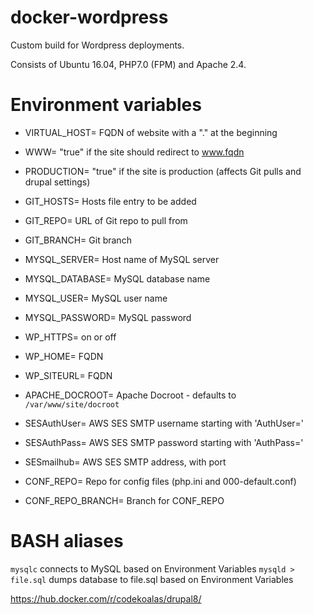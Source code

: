 # docker-wordpress

Custom build for Wordpress deployments.  

Consists of Ubuntu 16.04, PHP7.0 (FPM) and Apache 2.4.

# Environment variables
* VIRTUAL_HOST= FQDN of website with a "." at the beginning
* WWW= "true" if the site should redirect to www.fqdn
* PRODUCTION= "true" if the site is production (affects Git pulls and drupal settings)
* GIT_HOSTS= Hosts file entry to be added
* GIT_REPO= URL of Git repo to pull from
* GIT_BRANCH= Git branch
* MYSQL_SERVER= Host name of MySQL server
* MYSQL_DATABASE= MySQL database name
* MYSQL_USER= MySQL user name
* MYSQL_PASSWORD= MySQL password
* WP_HTTPS= on or off
* WP_HOME= FQDN
* WP_SITEURL= FQDN

* APACHE_DOCROOT= Apache Docroot - defaults to `/var/www/site/docroot`
* SESAuthUser= AWS SES SMTP username starting with 'AuthUser='
* SESAuthPass= AWS SES SMTP password starting with 'AuthPass='
* SESmailhub= AWS SES SMTP address, with port
* CONF_REPO= Repo for config files (php.ini and 000-default.conf)
* CONF_REPO_BRANCH= Branch for CONF_REPO

# BASH aliases
`mysqlc` connects to MySQL based on Environment Variables
`mysqld > file.sql` dumps database to file.sql based on Environment Variables


https://hub.docker.com/r/codekoalas/drupal8/

